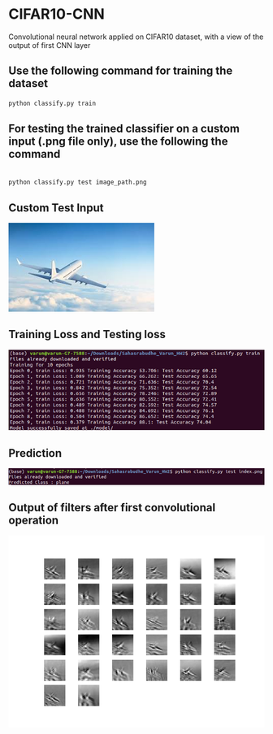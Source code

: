 # CIFAR10-CNN
Convolutional neural network applied on CIFAR10 dataset, with a view of the output of first CNN layer

## Use the following command for training the dataset
```python
python classify.py train
```

## For testing the trained classifier on a custom input (.png file only), use the following the command

``` python

python classify.py test image_path.png

```

## Custom Test Input
![alt text](https://github.com/vsahasrabudhe96/CIFAR10-CNN/blob/main/index.png)


## Training Loss and Testing loss
![alt text](https://github.com/vsahasrabudhe96/CIFAR10-CNN/blob/main/accuracy.png)

## Prediction
![alt text](https://github.com/vsahasrabudhe96/CIFAR10-CNN/blob/main/prediction.png)

## Output of filters after first convolutional operation
![alt text](https://github.com/vsahasrabudhe96/CIFAR10-CNN/blob/main/CONV_rslt.PNG)

